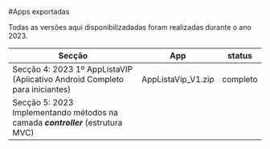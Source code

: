#Apps exportadas


Todas as versões aqui disponibilizadadas foram realizadas durante o ano 2023.


|                                Secção                                            |        App           |    status    |
|----------------------------------------------------------------------------------|----------------------|--------------|
| Secção 4: 2023 1º AppListaVIP (Aplicativo Android Completo para iniciantes)      |  AppListaVip_V1.zip  |   completo   |
| Secção 5: 2023 Implementando  métodos na camada ***controller*** (estrutura MVC) |                      |              |
